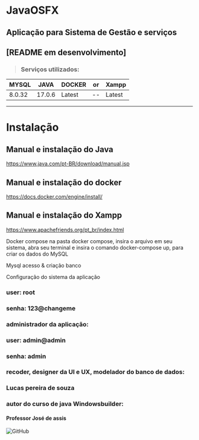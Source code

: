 # JavaOSFX
## Aplicação para Sistema de Gestão e serviços


## [README em desenvolvimento]


> ### Serviços utilizados:
| MYSQL  | JAVA   | DOCKER | or | Xampp |
|--------|--------|--------| -- | ----- |
| 8.0.32 | 17.0.6 | Latest | -- | Latest |
____________________________

# Instalação

## Manual e instalação do Java
https://www.java.com/pt-BR/download/manual.jsp
## Manual e instalação do docker
https://docs.docker.com/engine/install/
## Manual e instalação do Xampp
https://www.apachefriends.org/pt_br/index.html

Docker compose
na pasta docker compose, insira o arquivo em seu sistema, abra seu terminal e insira o comando docker-compose up, para criar os dados do MySQL

Mysql acesso & criação banco

Configuração do sistema da aplicação

### user: root
### senha: 123@changeme

### administrador da aplicação:

### user: admin@admin
### senha: admin

### recoder, designer da UI e UX, modelador do banco de dados:
### Lucas pereira de souza

### autor do curso de java Windowsbuilder:
#### Professor José de assis

![GitHub](https://img.shields.io/github/license/lucaspereirasouza/SistemaOS)

